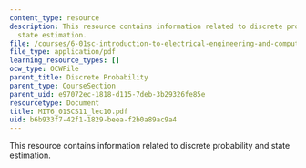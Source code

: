 ```yaml
---
content_type: resource
description: This resource contains information related to discrete probability and
  state estimation.
file: /courses/6-01sc-introduction-to-electrical-engineering-and-computer-science-i-spring-2011/b6b933f742f11829beeaf2b0a89ac9a4_MIT6_01SCS11_lec10.pdf
file_type: application/pdf
learning_resource_types: []
ocw_type: OCWFile
parent_title: Discrete Probability
parent_type: CourseSection
parent_uid: e97072ec-1818-d115-7deb-3b29326fe85e
resourcetype: Document
title: MIT6_01SCS11_lec10.pdf
uid: b6b933f7-42f1-1829-beea-f2b0a89ac9a4
---
```

This resource contains information related to discrete probability and state estimation.

